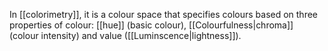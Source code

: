 In [[colorimetry]], it is a colour space that specifies colours based on three properties of colour: [[hue]] (basic colour), [[Colourfulness|chroma]] (colour intensity) and value ([[Luminscence|lightness]]).

